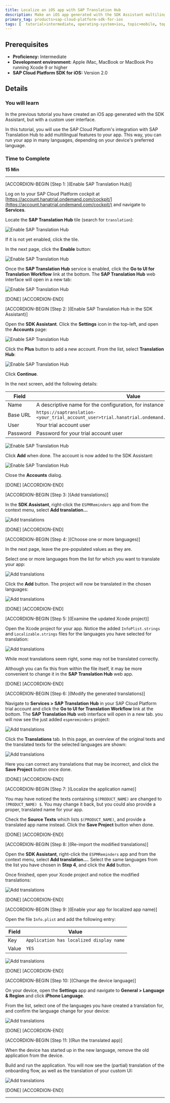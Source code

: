 ```yaml
---
title: Localize an iOS app with SAP Translation Hub
description: Make an iOS app generated with the SDK Assistant multilingual with SAP Translation Hub
primary_tag: products>sap-cloud-platform-sdk-for-ios
tags: [  tutorial>intermediate, operating-system>ios, topic>mobile, topic>odata, products>sap-cloud-platform, products>sap-cloud-platform-sdk-for-ios ]
---
```


## Prerequisites  
 - **Proficiency:** Intermediate
 - **Development environment:** Apple iMac, MacBook or MacBook Pro running Xcode 9 or higher
 - **SAP Cloud Platform SDK for iOS:** Version 2.0

## Details
### You will learn  
In the previous tutorial you have created an iOS app generated with the SDK Assistant, but with a custom user interface.

In this tutorial, you will use the SAP Cloud Platform's integration with SAP Translation Hub to add multilingual features to your app. This way, you can run your app in many languages, depending on your device's preferred language.

### Time to Complete
**15 Min**

---

[ACCORDION-BEGIN [Step 1: ](Enable SAP Translation Hub)]

Log on to your SAP Cloud Platform cockpit at [https://account.hanatrial.ondemand.com/cockpit/](https://account.hanatrial.ondemand.com/cockpit/) and navigate to **Services**.

Locate the **SAP Translation Hub** tile (search for `translation`):

![Enable SAP Translation Hub](fiori-ios-scpms-custom-app-translation-01.png)

If it is not yet enabled, click the tile.

In the next page, click the **Enable** button:

![Enable SAP Translation Hub](fiori-ios-scpms-custom-app-translation-02.png)

Once the **SAP Translation Hub** service is enabled, click the **Go to UI for Translation Workflow** link at the bottom. The **SAP Translation Hub** web interface will open in a new tab:

![Enable SAP Translation Hub](fiori-ios-scpms-custom-app-translation-03.png)


[DONE]
[ACCORDION-END]

[ACCORDION-BEGIN [Step 2: ](Enable SAP Translation Hub in the SDK Assistant)]

Open the **SDK Assistant**. Click the **Settings** icon in the top-left, and open the **Accounts** page:

![Enable SAP Translation Hub](fiori-ios-scpms-custom-app-translation-04.png)

Click the **Plus** button to add a new account. From the list, select **Translation Hub**:

![Enable SAP Translation Hub](fiori-ios-scpms-custom-app-translation-05.png)

Click **Continue**.

In the next screen, add the following details:

| Field | Value |
|----|----|
| Name | A descriptive name for the configuration, for instance `SAP Translation Hub` |
| Base URL | `https://saptranslation-<your_trial_account_user>trial.hanatrial.ondemand.com/translationhub/api/v1` |
| User | Your trial account user |
| Password | Password for your trial account user |

![Enable SAP Translation Hub](fiori-ios-scpms-custom-app-translation-06.png)

Click **Add** when done. The account is now added to the SDK Assistant:

![Enable SAP Translation Hub](fiori-ios-scpms-custom-app-translation-07.png)

Close the **Accounts** dialog.

[DONE]
[ACCORDION-END]


[ACCORDION-BEGIN [Step 3: ](Add translations)]

In the **SDK Assistant**, right-click the `ESPMReminders` app and from the context menu, select **Add translation...**

![Add translations](fiori-ios-scpms-custom-app-translation-08.png)

[DONE]
[ACCORDION-END]

[ACCORDION-BEGIN [Step 4: ](Choose one or more languages)]

In the next page, leave the pre-populated values as they are.

Select one or more languages from the list for which you want to translate your app:

![Add translations](fiori-ios-scpms-custom-app-translation-09.png)

Click the **Add** button. The project will now be translated in the chosen languages:

![Add translations](fiori-ios-scpms-custom-app-translation-10.png)


[DONE]
[ACCORDION-END]

[ACCORDION-BEGIN [Step 5: ](Examine the updated Xcode project)]

Open the Xcode project for your app. Notice the added `InfoPlist.strings` and `Localizable.strings` files for the languages you have selected for translation:

![Add translations](fiori-ios-scpms-custom-app-translation-11.png)

While most translations seem right, some may not be translated correctly.

Although you can fix this from within the file itself, it may be more convenient to change it in the **SAP Translation Hub** web app.

[DONE]
[ACCORDION-END]

[ACCORDION-BEGIN [Step 6: ](Modify the generated translations)]

Navigate to **Services > SAP Translation Hub** in your SAP Cloud Platform trial account and click the **Go to UI for Translation Workflow** link at the bottom. The **SAP Translation Hub** web interface will open in a new tab. you will now see the just added `espmreminders` project:

![Add translations](fiori-ios-scpms-custom-app-translation-12.png)

Click the **Translations** tab. In this page, an overview of the original texts and the translated texts for the selected languages are shown:

![Add translations](fiori-ios-scpms-custom-app-translation-13.png)

Here you can correct any translations that may be incorrect, and click the **Save Project** button once done.

[DONE]
[ACCORDION-END]

[ACCORDION-BEGIN [Step 7: ](Localize the application name)]

You may have noticed the texts containing `$(PRODUCT_NAME)` are changed to `(PRODUCT_NAME) $`. You may change it back, but you could also provide a proper, translated name for your app.

Check the **Source Texts** which lists `$(PRODUCT_NAME)`, and provide a translated app name instead. Click the **Save Project** button when done.

[DONE]
[ACCORDION-END]

[ACCORDION-BEGIN [Step 8: ](Re-import the modified translations)]

Open the **SDK Assistant**, right-click the `ESPMReminders` app and from the context menu, select **Add translation...**. Select the same languages from the list you have chosen in **Step 4**, and click the **Add** button.

Once finished, open your Xcode project and notice the modified translations:

![Add translations](fiori-ios-scpms-custom-app-translation-14.png)

[DONE]
[ACCORDION-END]

[ACCORDION-BEGIN [Step 9: ](Enable your app for localized app name)]

Open the file `Info.plist` and add the following entry:

| Field | Value |
|----|----|
| Key | `Application has localized display name` |
| Value | `YES` |

![Add translations](fiori-ios-scpms-custom-app-translation-15.png)

[DONE]
[ACCORDION-END]

[ACCORDION-BEGIN [Step 10: ](Change the device language)]

On your device, open the **Settings** app and navigate to **General > Language & Region** and click **iPhone Language**.

From the list, select one of the languages you have created a translation for, and confirm the language change for your device:

![Add translations](fiori-ios-scpms-custom-app-translation-16.png)


[DONE]
[ACCORDION-END]

[ACCORDION-BEGIN [Step 11: ](Run the translated app)]

When the device has started up in the new language, remove the old application from the device.

Build and run the application. You will now see the (partial) translation of the onboarding flow, as well as the translation of your custom UI:

![Add translations](fiori-ios-scpms-custom-app-translation-17.png)


[DONE]
[ACCORDION-END]


---
